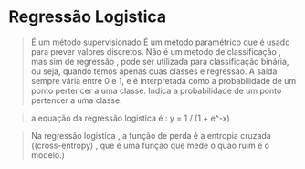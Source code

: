 # Regressão Logistica 

> É um método supervisionado 
> É um método paramétrico que é usado para prever valores discretos.
> Não é um metodo de classificação , mas sim de regressão , pode ser utilizada para classificação binária, ou seja, quando temos apenas duas classes e regressão.
> A saída sempre vária entre 0 e 1, e é interpretada como a probabilidade de um ponto pertencer a uma classe.
> Indica a probabilidade de um ponto pertencer a uma classe.

> a equação da regressão logistica é : y = 1 / (1 + e^-x)

> Na regressão logistica , a função de perda é a entropia cruzada ((cross-entropy) , que é uma função que mede o quão ruim é o modelo.)
    